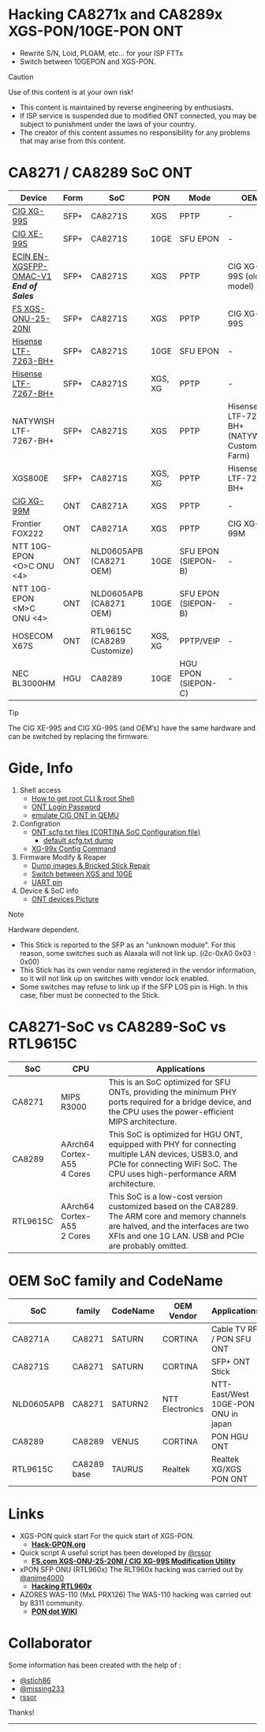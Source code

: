 # Hacking CA8271x and CA8289x XGS-PON/10GE-PON ONT

- Rewrite S/N, Loid, PLOAM, etc… for your ISP FTTx
- Switch between 10GEPON and XGS-PON.

> [!CAUTION]
> Use of this content is at your own risk!
> * This content is maintained by reverse engineering by enthusiasts.
> * If ISP service is suspended due to modified ONT connected, you may be subject to punishment under the laws of your country.
> * The creator of this content assumes no responsibility for any problems that may arise from this content.

# CA8271 / CA8289 SoC ONT
| Device | Form | SoC | PON | Mode | OEM | Mgmt IP | Mgmt |
| --- | --- | --- | --- | --- | --- | --- | --- |
| [CIG XG-99S](https://www.cigtech.com/product_portfolio/xg-99x-3/) | SFP+ | CA8271S | XGS | PPTP | -   | 192.168.100.1 | UART/Telnet |
| [CIG XE-99S](https://item.taobao.com/item.htm?id=695062358407) | SFP+ | CA8271S | 10GE | SFU EPON | -   | 192.168.0.1 | UART/Telnet/SSH |
| [ECIN EN-XGSFPP-OMAC-V1](https://ecin.ca/xgs-pon-sfp-stick-module-xgspon-ont-w-t-mac-function-mounted-on-sfp-package/)<br>***End of Sales*** | SFP+ | CA8271S | XGS | PPTP | CIG XG-99S (old model) | 192.168.100.1 | UART/Telnet |
| [FS XGS-ONU-25-20NI](https://www.fs.com/jp/products/185594.html) | SFP+ | CA8271S | XGS | PPTP | CIG XG-99S | 192.168.100.1 | UART/Telnet |
| [Hisense LTF-7263-BH+](https://www.taobao.com/list/item/658650417501.htm) | SFP+ | CA8271S | 10GE | SFU EPON | - | 192.168.0.1 | UART/SSH/Web |
| [Hisense LTF-7267-BH+](https://www.taobao.com/list/item/658650417501.htm) | SFP+ | CA8271S | XGS, XG | PPTP | - | 192.168.0.1 | UART/SSH/Web |
| NATYWISH LTF-7267-BH+ | SFP+ | CA8271S | XGS | PPTP | Hisense LTF-7267-BH+<br>(NATYWISH Custom Farm) | 192.168.1.1 | UART/Telnet/Web |
| XGS800E | SFP+ | CA8271S | XGS, XG | PPTP | Hisense LTF-7267-BH+ | 192.168.0.1 | UART/Telnet/Web |
| [CIG XG-99M](https://www.cigtech.com/product_portfolio/xg-99m/) | ONT | CA8271A | XGS | PPTP | - | 192.168.0.1 | UART/Telnet |
| Frontier FOX222 | ONT | CA8271A | XGS | PPTP | CIG XG-99M | 192.168.188.1 | UART |
| NTT 10G-EPON &lt;O&gt;C ONU &lt;4&gt; | ONT | NLD0605APB (CA8271 OEM) | 10GE | SFU EPON<br>(SIEPON-B) | - | 192.168.1.1 | UART |
| NTT 10G-EPON &lt;M&gt;C ONU &lt;4&gt; | ONT | NLD0605APB (CA8271 OEM) | 10GE | SFU EPON<br>(SIEPON-B) | - | 192.168.1.1 | UART |
| HOSECOM X67S | ONT | RTL9615C (CA8289 Customize) | XGS, XG | PPTP/VEIP | - | 192.168.1.1 | UART/Telnet/SSH/Web |
| NEC BL3000HM | HGU | CA8289 | 10GE | HGU EPON<br>(SIEPON-C) | - | 192.168.0.1 | UART/Telnet/Web |

> [!TIP]
> The CIG XE-99S and CIG XG-99S (and OEM’s) have the same hardware and can be switched by replacing the firmware.

# Gide, Info
1. Shell access
    * [How to get root CLI & root Shell](/doc/rootShell.md)
    * [ONT Login Password](/doc/Password.md)
    * [emulate CIG ONT in QEMU](/emulate_CIG/README.md)
2. Configration
    * [ONT scfg.txt files (CORTINA SoC Configuration file)](/doc/scfg_files.md)
      * [default scfg.txt dump](/default_scfg)
    * [XG-99x Config Command](/doc/XG-99x_Config.md)
3. Firmware Modify & Reaper
    * [Dump images & Bricked Stick Repair](/mtd/README.md)
    * [Switch between XGS and 10GE](/XG-XE_Switch/)
    * [UART pin](/doc/UART.md)
4. Device & SoC info
    * [ONT devices Picture](/ONT_Picture/README.md)

> [!NOTE]
> Hardware dependent.
> * This Stick is reported to the SFP as an "unknown module". For this reason, some switches such as Alaxala will not link up. (i2c-0xA0 0x03 : 0x00)
> * This Stick has its own vendor name registered in the vendor information, so it will not link up on switches with vendor lock enabled.
> * Some switches may refuse to link up if the SFP LOS pin is High. In this case, fiber must be connected to the Stick.

# CA8271-SoC vs CA8289-SoC vs RTL9615C
| SoC | CPU | Applications |
| --- | --- | --- |
| CA8271 | MIPS R3000 | This is an SoC optimized for SFU ONTs, providing the minimum PHY ports required for a bridge device, and the CPU uses the power-efficient MIPS architecture. |
| CA8289 | AArch64 Cortex-A55</br>4 Cores | This SoC is optimized for HGU ONT, equipped with PHY for connecting multiple LAN devices, USB3.0, and PCIe for connecting WiFi SoC. The CPU uses high-performance ARM architecture. |
| RTL9615C | AArch64 Cortex-A55</br>2 Cores | This SoC is a low-cost version customized based on the CA8289. The ARM core and memory channels are halved, and the interfaces are two XFIs and one 1G LAN. USB and PCIe are probably omitted. |

# OEM SoC family and CodeName
| SoC | family | CodeName | OEM Vendor | Applications |
| --- | --- |--- | --- | --- |
| CA8271A | CA8271 | SATURN | CORTINA | Cable TV RF / PON SFU ONT |
| CA8271S | CA8271 | SATURN | CORTINA | SFP+ ONT Stick |
| NLD0605APB | CA8271 | SATURN2 | NTT Electronics | NTT-East/West 10GE-PON ONU in japan
| CA8289 | CA8289 | VENUS | CORTINA | PON HGU ONT |
| RTL9615C | CA8289 base | TAURUS | Realtek | Realtek XG/XGS PON ONT |

# Links
* XGS-PON quick start
    For the quick start of XGS-PON.
    * **[Hack-GPON.org](https://hack-gpon.org/xgs/ont-fs-XGS-ONU-25-20NI/)**
* Quick script
    A useful script has been developed by [@rssor](https://github.com/rssor)
    * **[FS.com XGS-ONU-25-20NI / CIG XG-99S Modification Utility](https://github.com/rssor/fs_xgspon_mod)**
* xPON SFP ONU (RTL960x)
    The RLT960x hacking was carried out by [@anime4000](https://github.com/Anime4000)
    * **[Hacking RTL960x](https://github.com/Anime4000/RTL960x)**
* AZORES WAS-110 (MxL PRX126)
    The WAS-110 hacking was carried out by 8311 community.
    * **[PON dot WIKI](https://pon.wiki/category/was-110/)**

# Collaborator
Some information has been created with the help of :
* [@stich86](https://github.com/stich86) 
* [@missing233](https://github.com/missing233) 
* [rssor](https://github.com/rssor)

Thanks!

* * *
